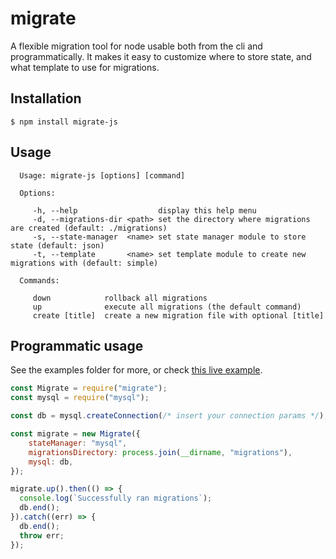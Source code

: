 # migrate

  A flexible migration tool for node usable both from the cli and programmatically.
  It makes it easy to customize where to store state, and what template to use for migrations.

## Installation

    $ npm install migrate-js

## Usage

```
  Usage: migrate-js [options] [command]

  Options:

     -h, --help                  display this help menu
     -d, --migrations-dir <path> set the directory where migrations are created (default: ./migrations)
     -s, --state-manager  <name> set state manager module to store state (default: json)
     -t, --template       <name> set template module to create new migrations with (default: simple)
     
  Commands:

     down            rollback all migrations
     up              execute all migrations (the default command)
     create [title]  create a new migration file with optional [title]
```

## Programmatic usage

See the examples folder for more, or check [this live example](https://runkit.com/olivoil/migrate-js).

```javascript
const Migrate = require("migrate");
const mysql = require("mysql");

const db = mysql.createConnection(/* insert your connection params */);

const migrate = new Migrate({
    stateManager: "mysql",
    migrationsDirectory: process.join(__dirname, "migrations"),
    mysql: db,
});

migrate.up().then(() => {
  console.log(`Successfully ran migrations`);
  db.end();
}).catch((err) => {
  db.end();
  throw err;
});
```
